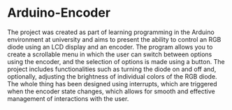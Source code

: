 # Arduino-Encoder
The project was created as part of learning programming in the Arduino environment at university and aims to present the ability to control an RGB diode using an LCD display and an encoder. The program allows you to create a scrollable menu in which the user can switch between options using the encoder, and the selection of options is made using a button. The project includes functionalities such as turning the diode on and off and, optionally, adjusting the brightness of individual colors of the RGB diode. The whole thing has been designed using interrupts, which are triggered when the encoder state changes, which allows for smooth and effective management of interactions with the user.
